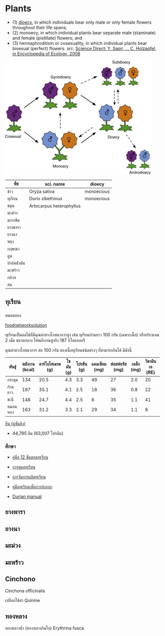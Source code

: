 # Plants

  * (1) [dioecy](https://www.frontiersin.org/articles/10.3389/fpls.2020.580488/full), in which individuals bear only male or only female flowers throughout their life spans; 
  * (2) monoecy, in which individual plants bear separate male (staminate) and female (pistillate) flowers; and 
  * (3) hermaphroditism or cosexuality, in which individual plants bear bisexual (perfect) flowers.
src: [Science Direct: Y. Sapir, ... C. Holzapfel, in Encyclopedia of Ecology, 2008](https://www.sciencedirect.com/topics/agricultural-and-biological-sciences/monoecy#:~:text=The%20categories%20are%20(1)%20dioecy,individual%20plants%20bear%20bisexual%20(perfect))

![Dioecy](https://github.com/tatpongkatanyukul/plants/raw/main/images/sciencedirect_topics.jpg)

| พืช    | sci. name | dioecy | 
| ---   |---   |---   |
| ข้าว   | Oryza sativa | monoecious |
| ทุเรียน | Durio zibethinus | monoecious |
| ขนุน  | Artocarpus heterophyllus |
| มะม่วง |
| มะยงชิด |
| ยางพารา |
| ยางนา   |
| พยุง     |
| กฤษณา  |
| คูน      |
| ปาล์มน้ำมัน |
| มะพร้าว |
| กล้วย   |
| สน     |

## ทุเรียน

### 
หมอนทอง

[foodnetworksolution](https://www.foodnetworksolution.com/wiki/word/2640/durian-%E0%B8%97%E0%B8%B8%E0%B9%80%E0%B8%A3%E0%B8%B5%E0%B8%A2%E0%B8%99)

ทุเรียนเป็นผลไม้ที่มีคุณค่าทางโภชนาการสูง เช่น ทุเรียนก้านยาว 100 กรัม (เฉพาะเนื้อ) หรือประมาณ 2 เม็ด ขนาดกลาง ให้พลังงานสูงถึง 187 กิโลแคลอรี

คุณค่าทางโภชนาการ ต่อ 100 กรัม ของเนื้อทุเรียนชนิดต่างๆ ที่สามารถกินได้ มีดังนี้

พันธุ์ | พลังงาน (kcal) | คาร์โบไฮเดรต (g) | ไขมัน (g) | โปรตีน (g) | แคลเซียม (mg) | ฟอสฟอรัส (mg) | เหล็ก (mg) | วิตามินเอ (RE) | ใยอาหาร (g) | วิตามินซี (mg) |
--- | --- | --- | --- | --- | --- | --- | --- | --- | --- | --- |
กระดุม | 134 | 20.5 | 4.3 | 3.3 | 49 | 27 | 2.0 | 20 | 1.2 | - |
ก้านยาว | 187 | 35.1 | 4.1 | 2.5 | 18 | 36 | 0.8 | 22 | 1.7 | 34 |
ชะนี | 148 | 24.7 | 4.4 | 2.5 | 8 | 35 | 1.1 | 41 | 2.4 | 28 |
หมอนทอง | 163 | 31.2 | 3.3 | 2.1 | 29 | 34 | 1.1 | 8 | 1.4 | 35 |

[ยีน (มูซันคิง)](https://www.ncbi.nlm.nih.gov/bioproject/?term=PRJNA400310)
  * 44,795 ยีน (63,007 โปรตีน)

### ศึกษา

* [คู่มือ 12 ขั้นตอนทุเรียน](https://anyflip.com/fqybr/hsrj)

* [การดูแลทุเรียน](https://www.doa.go.th/hort/wp-content/uploads/2020/01/%E0%B8%81%E0%B8%B2%E0%B8%A3%E0%B8%9C%E0%B8%A5%E0%B8%B4%E0%B8%95%E0%B8%97%E0%B8%B8%E0%B9%80%E0%B8%A3%E0%B8%B5%E0%B8%A2%E0%B8%99.pdf)

* [การจัดการผลิตทุเรียน](https://www.opsmoac.go.th/pattani-manual-files-431091791859)

* [คู่มือทุเรียนเพื่อการส่งออก](http://www.thai-explore.net/file_upload/submitter/file_upload/q8vcqpJXokbmnlHypkR349d68ee.pdf)

* [Durian manual](https://esc.doae.go.th/wp-content/uploads/2021/06/Durian.pdf)


## ยางพารา

## ยางนา

## มะม่วง

## มะพร้าว


## Cinchono

Cinchona officinalis

เปลือกใช้ทำ Quinine

## ทองหลาง

ทองหลางน้ำ (ทองหลางกินใบ) Erythrina fusca

